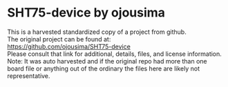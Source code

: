 
# SHT75-device by ojousima  
This is a harvested standardized copy of a project from github.  
The original project can be found at:  
https://github.com/ojousima/SHT75-device  
Please consult that link for additional, details, files, and license information.  
Note: It was auto harvested and if the original repo had more than one board file or anything out of the ordinary the files here are likely not representative.  
    